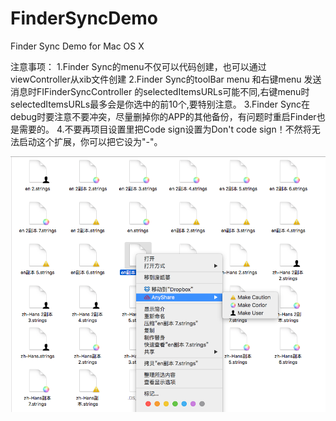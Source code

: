 # FinderSyncDemo
Finder Sync Demo for Mac OS X

注意事项：
1.Finder Sync的menu不仅可以代码创建，也可以通过viewController从xib文件创建
2.Finder Sync的toolBar menu 和右键menu 发送消息时FIFinderSyncController 的selectedItemsURLs可能不同,右键menu时selectedItemsURLs最多会是你选中的前10个,要特别注意。
3.Finder Sync在debug时要注意不要冲突，尽量删掉你的APP的其他备份，有问题时重启Finder也是需要的。
4.不要再项目设置里把Code sign设置为Don't code sign！不然将无法启动这个扩展，你可以把它设为"-"。

![Screenshot](https://raw.githubusercontent.com/BokkkRottt/FinderSyncDemo/master/屏幕截图%202015-12-09%2017.34.24.png "Demo Screenshot")
